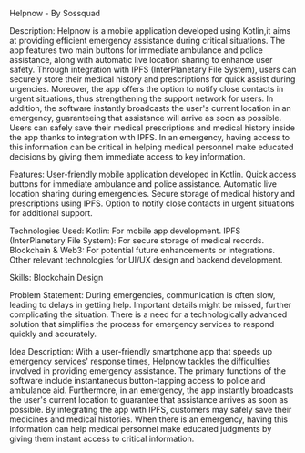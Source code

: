 Helpnow - By Sossquad

Description: Helpnow is a mobile application developed using Kotlin,it aims at providing efficient emergency assistance during critical situations. The app features two main buttons for immediate ambulance and police assistance, along with automatic live location sharing to enhance user safety. Through integration with IPFS (InterPlanetary File System), users can securely store their medical history and prescriptions for quick assist during urgencies. Moreover, the app offers the option to notify close contacts in urgent situations, thus strengthening the support network for users. In addition, the software instantly broadcasts the user's current location in an emergency, guaranteeing that assistance will arrive as soon as possible. Users can safely save their medical prescriptions and medical history inside the app thanks to integration with IPFS. In an emergency, having access to this information can be critical in helping medical personnel make educated decisions by giving them immediate access to key information.

Features: User-friendly mobile application developed in Kotlin. Quick access buttons for immediate ambulance and police assistance. Automatic live location sharing during emergencies. Secure storage of medical history and prescriptions using IPFS. Option to notify close contacts in urgent situations for additional support.

Technologies Used: Kotlin: For mobile app development. IPFS (InterPlanetary File System): For secure storage of medical records. Blockchain & Web3: For potential future enhancements or integrations. Other relevant technologies for UI/UX design and backend development.

Skills: Blockchain Design

Problem Statement: During emergencies, communication is often slow, leading to delays in getting help. Important details might be missed, further complicating the situation. There is a need for a technologically advanced solution that simplifies the process for emergency services to respond quickly and accurately.

Idea Description: With a user-friendly smartphone app that speeds up emergency services' response times, Helpnow tackles the difficulties involved in providing emergency assistance. The primary functions of the software include instantaneous button-tapping access to police and ambulance aid. Furthermore, in an emergency, the app instantly broadcasts the user's current location to guarantee that assistance arrives as soon as possible. By integrating the app with IPFS, customers may safely save their medicines and medical histories. When there is an emergency, having this information can help medical personnel make educated judgments by giving them instant access to critical information.
